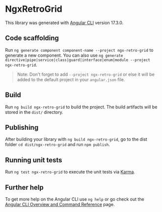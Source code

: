 # NgxRetroGrid

This library was generated with [Angular CLI](https://github.com/angular/angular-cli) version 17.3.0.

## Code scaffolding

Run `ng generate component component-name --project ngx-retro-grid` to generate a new component. You can also use `ng generate directive|pipe|service|class|guard|interface|enum|module --project ngx-retro-grid`.
> Note: Don't forget to add `--project ngx-retro-grid` or else it will be added to the default project in your `angular.json` file. 

## Build

Run `ng build ngx-retro-grid` to build the project. The build artifacts will be stored in the `dist/` directory.

## Publishing

After building your library with `ng build ngx-retro-grid`, go to the dist folder `cd dist/ngx-retro-grid` and run `npm publish`.

## Running unit tests

Run `ng test ngx-retro-grid` to execute the unit tests via [Karma](https://karma-runner.github.io).

## Further help

To get more help on the Angular CLI use `ng help` or go check out the [Angular CLI Overview and Command Reference](https://angular.io/cli) page.
